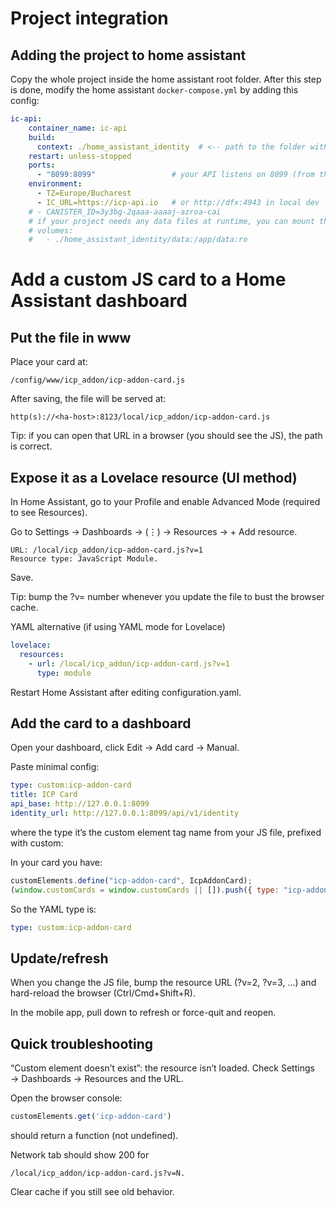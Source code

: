 # Project integration

## Adding the project to home assistant

Copy the whole project inside the home assistant root folder. After this step is done, modify the home assistant `docker-compose.yml` by adding this config:

``` yaml
ic-api:
    container_name: ic-api
    build:
      context: ./home_assistant_identity  # <-- path to the folder with your Dockerfile
    restart: unless-stopped
    ports:
      - "8099:8099"                 # your API listens on 8099 (from the Dockerfile CMD)
    environment:
      - TZ=Europe/Bucharest
      - IC_URL=https://icp-api.io   # or http://dfx:4943 in local dev
    # - CANISTER_ID=3y3bg-2qaaa-aaaaj-azroa-cai
    # if your project needs any data files at runtime, you can mount them here:
    # volumes:
    #   - ./home_assistant_identity/data:/app/data:ro
```

# Add a custom JS card to a Home Assistant dashboard

## Put the file in www

Place your card at:
```
/config/www/icp_addon/icp-addon-card.js
```

After saving, the file will be served at:
```
http(s)://<ha-host>:8123/local/icp_addon/icp-addon-card.js
```

Tip: if you can open that URL in a browser (you should see the JS), the path is correct.

## Expose it as a Lovelace resource (UI method)

In Home Assistant, go to your Profile and enable Advanced Mode (required to see Resources).

Go to Settings → Dashboards → (⋮) → Resources → + Add resource.
```
URL: /local/icp_addon/icp-addon-card.js?v=1
Resource type: JavaScript Module.
```
Save.

Tip: bump the ?v= number whenever you update the file to bust the browser cache.

YAML alternative (if using YAML mode for Lovelace)
```yaml
lovelace:
  resources:
    - url: /local/icp_addon/icp-addon-card.js?v=1
      type: module
```

Restart Home Assistant after editing configuration.yaml.

## Add the card to a dashboard

Open your dashboard, click Edit → Add card → Manual.

Paste minimal config:
```yaml
type: custom:icp-addon-card
title: ICP Card
api_base: http://127.0.0.1:8099
identity_url: http://127.0.0.1:8099/api/v1/identity
```

where the type it’s the custom element tag name from your JS file, prefixed with custom:

In your card you have:
```javascript
customElements.define("icp-addon-card", IcpAddonCard);
(window.customCards = window.customCards || []).push({ type: "icp-addon-card", ... });
```

So the YAML type is:
``` yaml
type: custom:icp-addon-card
```

## Update/refresh

When you change the JS file, bump the resource URL (?v=2, ?v=3, …) and hard-reload the browser (Ctrl/Cmd+Shift+R).

In the mobile app, pull down to refresh or force-quit and reopen.

## Quick troubleshooting

“Custom element doesn’t exist”: the resource isn’t loaded. Check Settings → Dashboards → Resources and the URL.

Open the browser console:
```javascript
customElements.get('icp-addon-card') 
```
should return a function (not undefined).

Network tab should show 200 for 
```
/local/icp_addon/icp-addon-card.js?v=N.
```
Clear cache if you still see old behavior.
